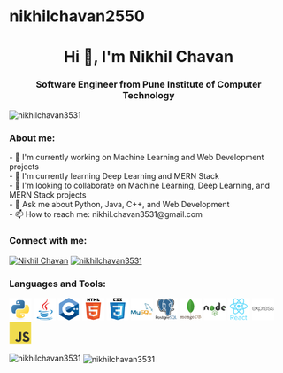 # nikhilchavan2550
<h1 align="center">Hi 👋, I'm Nikhil Chavan</h1>
<h3 align="center">Software Engineer from Pune Institute of Computer Technology</h3>

<p align="left"> <img src="https://komarev.com/ghpvc/?username=nikhilchavan3531&label=Profile%20views&color=0e75b6&style=flat" alt="nikhilchavan3531" /> </p>

<h3 align="left">About me:</h3>
<p align="left">
- 🔭 I'm currently working on Machine Learning and Web Development projects<br>
- 🌱 I'm currently learning Deep Learning and MERN Stack<br>
- 👯 I'm looking to collaborate on Machine Learning, Deep Learning, and MERN Stack projects<br>
- 💬 Ask me about Python, Java, C++, and Web Development<br>
- 📫 How to reach me: nikhil.chavan3531@gmail.com
</p>

<h3 align="left">Connect with me:</h3>
<p align="left">
<a href="https://www.linkedin.com/in/nikhil-chavan" target="blank"><img align="center" src="https://raw.githubusercontent.com/rahuldkjain/github-profile-readme-generator/master/src/images/icons/Social/linked-in-alt.svg" alt="Nikhil Chavan" height="30" width="40" /></a>
<a href="https://twitter.com/nikhilchavan3531" target="blank"><img align="center" src="https://raw.githubusercontent.com/rahuldkjain/github-profile-readme-generator/master/src/images/icons/Social/twitter.svg" alt="nikhilchavan3531" height="30" width="40" /></a>
</p>

<h3 align="left">Languages and Tools:</h3>
<p align="left">
<a href="https://www.python.org" target="_blank"><img src="https://raw.githubusercontent.com/devicons/devicon/master/icons/python/python-original.svg" alt="python" width="40" height="40"/></a>
<a href="https://www.java.com" target="_blank"><img src="https://raw.githubusercontent.com/devicons/devicon/master/icons/java/java-original.svg" alt="java" width="40" height="40"/></a>
<a href="https://isocpp.org" target="_blank"><img src="https://raw.githubusercontent.com/devicons/devicon/master/icons/cplusplus/cplusplus-original.svg" alt="cplusplus" width="40" height="40"/></a>
<a href="https://developer.mozilla.org/en-US/docs/Web/HTML" target="_blank"><img src="https://raw.githubusercontent.com/devicons/devicon/master/icons/html5/html5-original-wordmark.svg" alt="html5" width="40" height="40"/></a>
<a href="https://developer.mozilla.org/en-US/docs/Web/CSS" target="_blank"><img src="https://raw.githubusercontent.com/devicons/devicon/master/icons/css3/css3-original-wordmark.svg" alt="css3" width="40" height="40"/></a>
<a href="https://www.mysql.com" target="_blank"><img src="https://raw.githubusercontent.com/devicons/devicon/master/icons/mysql/mysql-original-wordmark.svg" alt="mysql" width="40" height="40"/></a>
<a href="https://www.postgresql.org" target="_blank"><img src="https://raw.githubusercontent.com/devicons/devicon/master/icons/postgresql/postgresql-original-wordmark.svg" alt="postgresql" width="40" height="40"/></a>
<a href="https://www.mongodb.com" target="_blank"><img src="https://raw.githubusercontent.com/devicons/devicon/master/icons/mongodb/mongodb-original-wordmark.svg" alt="mongodb" width="40" height="40"/></a>
<a href="https://nodejs.org" target="_blank"><img src="https://raw.githubusercontent.com/devicons/devicon/master/icons/nodejs/nodejs-original-wordmark.svg" alt="nodejs" width="40" height="40"/></a>
<a href="https://reactjs.org" target="_blank"><img src="https://raw.githubusercontent.com/devicons/devicon/master/icons/react/react-original-wordmark.svg" alt="react" width="40" height="40"/></a>
<a href="https://expressjs.com" target="_blank"><img src="https://raw.githubusercontent.com/devicons/devicon/master/icons/express/express-original-wordmark.svg" alt="express" width="40" height="40"/></a>
<a href="https://www.javascript.com" target="_blank"><img src="https://raw.githubusercontent.com/devicons/devicon/master/icons/javascript/javascript-original.svg" alt="javascript" width="40" height="40"/></a>
</p>

<p><img align="left" src="https://github-readme-stats.vercel.app/api/top-langs?username=nikhilchavan3531&show_icons=true&locale=en&layout=compact" alt="nikhilchavan3531" /></p>

<p>&nbsp;<img align="center" src="https://github-readme-stats.vercel.app/api?username=nikhilchavan3531&show_icons=true&locale=en" alt="nikhilchavan3531" /></p>
